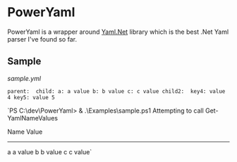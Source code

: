 ﻿PowerYaml
=========

PowerYaml is a wrapper around [Yaml.Net][] library which is the best .Net Yaml parser I've found so far.

Sample
------

*sample.yml*

`parent: 
  child:
    a: a value
    b: b value
    c: c value
  child2: 
    key4: value 4
    key5: value 5`

`PS C:\dev\PowerYaml> & .\Examples\sample.ps1
Attempting to call Get-YamlNameValues

Name                           Value
----                           -----
a                              a value
b                              b value
c                              c value`

[Yaml.Net]: http://sourceforge.net/projects/yamldotnet/ "Yaml.Net"